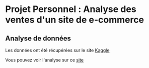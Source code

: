 # Projet Personnel : Analyse des ventes d'un site de e-commerce


## Analyse de données

Les données ont été récupérées sur le site [Kaggle](https://www.kaggle.com/datasets)

Vous pouvez voir l'analyse sur ce [site](https://da-shoppingtrends.readthedocs.io/en/latest/)